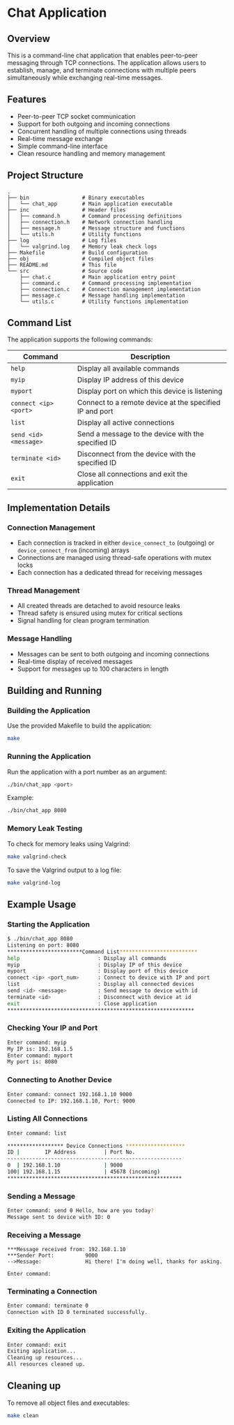 # Chat Application

## Overview
This is a command-line chat application that enables peer-to-peer messaging through TCP connections. The application allows users to establish, manage, and terminate connections with multiple peers simultaneously while exchanging real-time messages.

## Features
- Peer-to-peer TCP socket communication
- Support for both outgoing and incoming connections
- Concurrent handling of multiple connections using threads
- Real-time message exchange
- Simple command-line interface
- Clean resource handling and memory management

## Project Structure
```
.
├── bin                 # Binary executables
│   └── chat_app        # Main application executable
├── inc                 # Header files
│   ├── command.h       # Command processing definitions
│   ├── connection.h    # Network connection handling
│   ├── message.h       # Message structure and functions
│   └── utils.h         # Utility functions
├── log                 # Log files
│   └── valgrind.log    # Memory leak check logs
├── Makefile            # Build configuration
├── obj                 # Compiled object files
├── README.md           # This file
└── src                 # Source code
    ├── chat.c          # Main application entry point
    ├── command.c       # Command processing implementation
    ├── connection.c    # Connection management implementation
    ├── message.c       # Message handling implementation
    └── utils.c         # Utility functions implementation
```

## Command List
The application supports the following commands:

| Command | Description |
|---------|-------------|
| `help` | Display all available commands |
| `myip` | Display IP address of this device |
| `myport` | Display port on which this device is listening |
| `connect <ip> <port>` | Connect to a remote device at the specified IP and port |
| `list` | Display all active connections |
| `send <id> <message>` | Send a message to the device with the specified ID |
| `terminate <id>` | Disconnect from the device with the specified ID |
| `exit` | Close all connections and exit the application |

## Implementation Details

### Connection Management
- Each connection is tracked in either `device_connect_to` (outgoing) or `device_connect_from` (incoming) arrays
- Connections are managed using thread-safe operations with mutex locks
- Each connection has a dedicated thread for receiving messages

### Thread Management
- All created threads are detached to avoid resource leaks
- Thread safety is ensured using mutex for critical sections
- Signal handling for clean program termination

### Message Handling
- Messages can be sent to both outgoing and incoming connections
- Real-time display of received messages
- Support for messages up to 100 characters in length

## Building and Running

### Building the Application
Use the provided Makefile to build the application:
```bash
make
```

### Running the Application
Run the application with a port number as an argument:
```bash
./bin/chat_app <port>
```
Example:
```bash
./bin/chat_app 8080
```

### Memory Leak Testing
To check for memory leaks using Valgrind:
```bash
make valgrind-check
```

To save the Valgrind output to a log file:
```bash
make valgrind-log
```

## Example Usage

### Starting the Application
```bash
$ ./bin/chat_app 8080
Listening on port: 8080
************************Command List*************************
help                         : Display all commands
myip                         : Display IP of this device
myport                       : Display port of this device
connect <ip> <port_num>      : Connect to device with IP and port
list                         : Display all connected devices
send <id> <message>          : Send message to device with id
terminate <id>               : Disconnect with device at id
exit                         : Close application
************************************************************
```

### Checking Your IP and Port
```bash
Enter command: myip
My IP is: 192.168.1.5
Enter command: myport
My port is: 8080
```

### Connecting to Another Device
```bash
Enter command: connect 192.168.1.10 9000
Connected to IP: 192.168.1.10, Port: 9000
```

### Listing All Connections
```bash
Enter command: list

****************** Device Connections *******************
ID |        IP Address         | Port No.
--------------------------------------------------------
0  | 192.168.1.10              | 9000
100| 192.168.1.15              | 45678 (incoming)
********************************************************
```

### Sending a Message
```bash
Enter command: send 0 Hello, how are you today?
Message sent to device with ID: 0
```

### Receiving a Message
```
***Message received from: 192.168.1.10
***Sender Port:          9000
-->Message:              Hi there! I'm doing well, thanks for asking.

Enter command: 
```

### Terminating a Connection
```bash
Enter command: terminate 0
Connection with ID 0 terminated successfully.
```

### Exiting the Application
```bash
Enter command: exit
Exiting application...
Cleaning up resources...
All resources cleaned up.
```

## Cleaning up
To remove all object files and executables:
```bash
make clean
```
